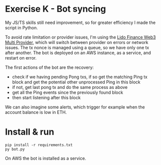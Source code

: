 # Exercise K - Bot syncing

My JS/TS skills still need improvement, so for greater efficiency I made the script in Python.

To avoid rate limitation or provider issues, I'm using the [Lido Finance Web3 Multi Provider](https://github.com/lidofinance/web3py-multi-http-provider), which will switch between provider on errors or network issues.
The tx nonce is managed using a queue, so we have only one tx after another.
The bot is deployed on an AWS instance, as a service, and restart on error.


The first actions of the bot are the recovery:
- check if we having pending Pong txs, if so get the matching Ping tx block and get the potential other unprocessed Ping in this block
- if not, get last pong tx and do the same process as above
- get all the Ping events since the previously found block
- then start listening after this block

We can also imagine some alerts, which trigger for example when the account balance is low in ETH.

# Install & run

```
pip install -r requirements.txt
py bot.py
```

On AWS the bot is installed as a service.
